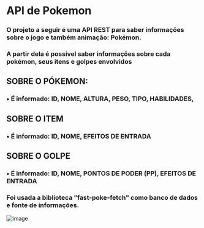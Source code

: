 # API de Pokemon
### O projeto a seguir é uma API REST para saber informações sobre o jogo e  também animação: Pokémon. 
### A partir dela é possivel saber informações sobre cada pokémon, seus itens e golpes envolvidos

## SOBRE O PÓKEMON:
### • É informado: ID, NOME, ALTURA, PESO, TIPO, HABILIDADES, 

## SOBRE O ITEM
### • É informado: ID, NOME, EFEITOS DE ENTRADA

## SOBRE O GOLPE
### • É informado: ID, NOME, PONTOS DE PODER (PP), EFEITOS DE ENTRADA

### Foi usada a biblioteca "fast-poke-fetch" como banco de dados e fonte de informações. 

![image](https://github.com/yurissz/pokemon-project/assets/138536805/96ce551c-83b2-4148-9e05-0ffbe504a269)


